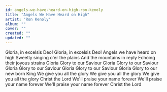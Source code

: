 ```yaml
---
id: angels-we-have-heard-on-high-ron-kenoly
title: "Angels We Have Heard on High"
artist: "Ron Kenoly"
album: ""
cover: ""
created: ""
updated: ""
---
```


Gloria, in excelsis Deo!
Gloria, in excelsis Deo!
Angels we have heard on high
Sweetly singing o'er the plains
And the mountains in reply
Echoing their joyous strains
Gloria
Glory to our Saviour
Gloria
Glory to our Saviour
Gloria
Glory to our Saviour
Gloria
Glory to our Saviour
Gloria
Glory to our new born King
We give you all the glory
We give you all the glory
We give you all the glory
Christ the Lord
We'll praise your name forever
We'll praise your name forever
We'll praise your name forever
Christ the Lord